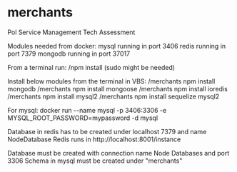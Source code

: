 # merchants
Pol Service Management Tech Assessment

Modules needed from docker:
mysql running in port 3406
redis running in port 7379
mongodb running in port 37017

From a terminal run: /npm install (sudo might be needed)

Install below modules from the terminal in VBS:
/merchants npm install mongodb
/merchants npm install mongoose
/merchants npm install ioredis
/merchants npm install mysql2
/merchants npm install sequelize mysql2


For mysql:
docker run --name mysql -p 3406:3306 -e MYSQL_ROOT_PASSWORD=mypassword -d mysql

Database in redis has to be created under localhost 7379 and name NodeDatabase
Redis runs in http://localhost:8001/instance

Database must be created with connection name Node Databases and port 3306
Schema in mysql must be created under "merchants"
